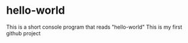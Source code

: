 # hello-world
This is a short console program that reads "hello-world"
This is my first github project
